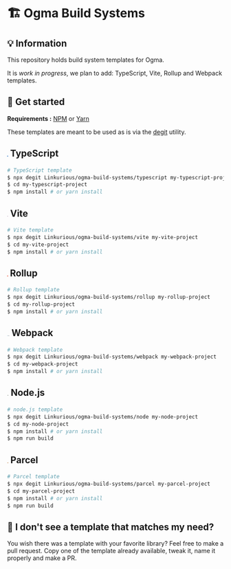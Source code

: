# 🏗 Ogma Build Systems

## 💡 Information

This repository holds build system templates for Ogma.

It is _work in progress_, we plan to add: TypeScript, Vite, Rollup and Webpack templates.

## 🚀 Get started

**Requirements :** [NPM](https://npmjs.com/) or [Yarn](https://yarnpkg.com/)

These templates are meant to be used as is via the [degit](https://github.com/Rich-Harris/degit) utility.

## <img src="images/typescript.svg" height="2em" /> TypeScript

```sh
# TypeScript template
$ npx degit Linkurious/ogma-build-systems/typescript my-typescript-project
$ cd my-typescript-project
$ npm install # or yarn install
```

## <img src="images/vite.svg" height="2em" /> Vite

```sh
# Vite template
$ npx degit Linkurious/ogma-build-systems/vite my-vite-project
$ cd my-vite-project
$ npm install # or yarn install
```

## <img src="images/rollup.svg" height="2em" /> Rollup

```sh
# Rollup template
$ npx degit Linkurious/ogma-build-systems/rollup my-rollup-project
$ cd my-rollup-project
$ npm install # or yarn install
```

## <img src="images/webpack.svg" height="2em" /> Webpack

```sh
# Webpack template
$ npx degit Linkurious/ogma-build-systems/webpack my-webpack-project
$ cd my-webpack-project
$ npm install # or yarn install
```

## <img src="images/node.svg" height="2em" /> Node.js

```sh
# node.js template
$ npx degit Linkurious/ogma-build-systems/node my-node-project
$ cd my-node-project
$ npm install # or yarn install
$ npm run build
```

## <img src="images/parcel.svg" height="2em" /> Parcel

```sh
# Parcel template
$ npx degit Linkurious/ogma-build-systems/parcel my-parcel-project
$ cd my-parcel-project
$ npm install # or yarn install
$ npm run build
```

## 👀 I don't see a template that matches my need?

You wish there was a template with your favorite library? Feel free to make a pull request. Copy one of the template already available, tweak it, name it properly and make a PR.
